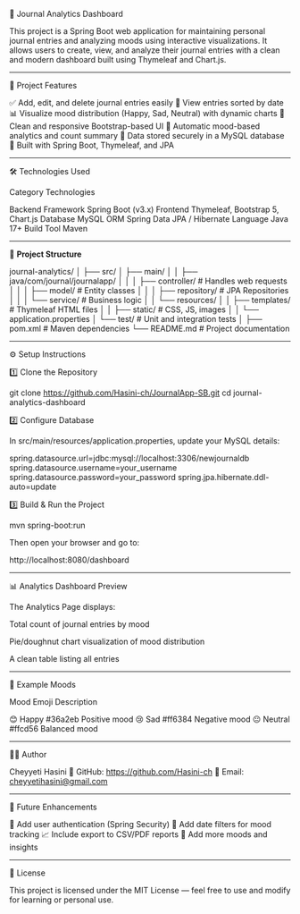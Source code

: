 🧠 Journal Analytics Dashboard

This project is a Spring Boot web application for maintaining personal journal entries and analyzing moods using interactive visualizations.
It allows users to create, view, and analyze their journal entries with a clean and modern dashboard built using Thymeleaf and Chart.js.


---

🚀 Project Features

✅ Add, edit, and delete journal entries easily
📅 View entries sorted by date
📊 Visualize mood distribution (Happy, Sad, Neutral) with dynamic charts
🎨 Clean and responsive Bootstrap-based UI
🧮 Automatic mood-based analytics and count summary
💾 Data stored securely in a MySQL database
🧰 Built with Spring Boot, Thymeleaf, and JPA


---

🛠 Technologies Used

Category	Technologies

Backend Framework	Spring Boot (v3.x)
Frontend	Thymeleaf, Bootstrap 5, Chart.js
Database	MySQL
ORM	Spring Data JPA / Hibernate
Language	Java 17+
Build Tool	Maven



---

📁 **Project Structure**

journal-analytics/
│
├── src/
│   ├── main/
│   │   ├── java/com/journal/journalapp/
│   │   │   ├── controller/        # Handles web requests
│   │   │   ├── model/             # Entity classes
│   │   │   ├── repository/        # JPA Repositories
│   │   │   └── service/           # Business logic
│   │   └── resources/
│   │       ├── templates/         # Thymeleaf HTML files
│   │       ├── static/            # CSS, JS, images
│   │       └── application.properties
│   └── test/                      # Unit and integration tests
│
├── pom.xml                        # Maven dependencies
└── README.md                      # Project documentation


---

⚙ Setup Instructions

1️⃣ Clone the Repository

git clone https://github.com/Hasini-ch/JournalApp-SB.git
cd journal-analytics-dashboard

2️⃣ Configure Database

In src/main/resources/application.properties, update your MySQL details:

spring.datasource.url=jdbc:mysql://localhost:3306/newjournaldb
spring.datasource.username=your_username
spring.datasource.password=your_password
spring.jpa.hibernate.ddl-auto=update

3️⃣ Build & Run the Project

mvn spring-boot:run

Then open your browser and go to:

http://localhost:8080/dashboard


---

📊 Analytics Dashboard Preview

The Analytics Page displays:

Total count of journal entries by mood

Pie/doughnut chart visualization of mood distribution

A clean table listing all entries



---

🌟 Example Moods

Mood	Emoji	Description

😊 Happy	#36a2eb	Positive mood
😢 Sad	#ff6384	Negative mood
😐 Neutral	#ffcd56	Balanced mood



---

👨‍💻 Author

Cheyyeti Hasini
🔗 GitHub: https://github.com/Hasini-ch
📧 Email: cheyyetihasini@gmail.com


---

🧩 Future Enhancements

🚀 Add user authentication (Spring Security)
📅 Add date filters for mood tracking
📈 Include export to CSV/PDF reports
🌈 Add more moods and insights


---

🪪 License

This project is licensed under the MIT License — feel free to use and modify for learning or personal use.
